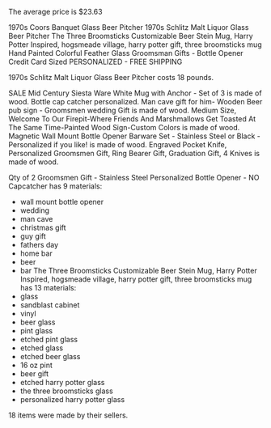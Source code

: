 The average price is $23.63

1970s Coors Banquet Glass Beer Pitcher
1970s Schlitz Malt Liquor Glass Beer Pitcher
The Three Broomsticks Customizable Beer Stein Mug, Harry Potter Inspired, hogsmeade village, harry potter gift, three broomsticks mug
Hand Painted Colorful Feather Glass
Groomsman Gifts - Bottle Opener Credit Card Sized PERSONALIZED - FREE SHIPPING

1970s Schlitz Malt Liquor Glass Beer Pitcher costs 18 pounds.

SALE Mid Century Siesta Ware White Mug with Anchor - Set of 3 is made of wood.
Bottle cap catcher personalized. Man cave gift for him- Wooden Beer pub sign - Groomsmen wedding Gift is made of wood.
Medium Size, Welcome To Our Firepit-Where Friends And Marshmallows Get Toasted At The Same Time-Painted Wood Sign-Custom Colors is made of wood.
Magnetic Wall Mount Bottle Opener Barware Set - Stainless Steel or Black - Personalized if you like! is made of wood.
Engraved Pocket Knife, Personalized Groomsmen Gift, Ring Bearer Gift, Graduation Gift, 4 Knives is made of wood.

Qty of 2 Groomsmen Gift - Stainless Steel Personalized Bottle Opener - NO Capcatcher has 9 materials:
- wall mount bottle opener
- wedding
- man cave
- christmas gift
- guy gift
- fathers day
- home bar
- beer
- bar
The Three Broomsticks Customizable Beer Stein Mug, Harry Potter Inspired, hogsmeade village, harry potter gift, three broomsticks mug has 13 materials:
- glass
- sandblast cabinet
- vinyl
- beer glass
- pint glass
- etched pint glass
- etched glass
- etched beer glass
- 16 oz pint
- beer gift
- etched harry potter glass
- the three broomsticks glass
- personalized harry potter glass

18 items were made by their sellers.